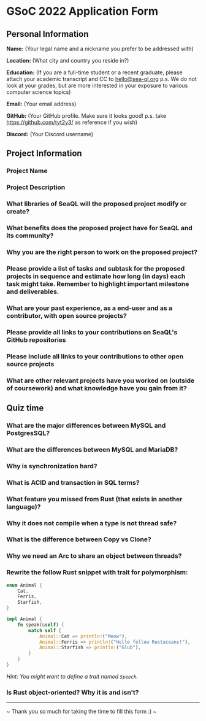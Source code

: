 # GSoC 2022 Application Form

## Personal Information

**Name:** (Your legal name and a nickname you prefer to be addressed with)

**Location:** (What city and country you reside in?)

**Education:** (If you are a full-time student or a recent graduate, please attach your academic transcript and CC to hello@sea-ql.org p.s. We do not look at your grades, but are more interested in your exposure to various computer science topics)

**Email:** (Your email address)

**GitHub:** (Your GitHub profile. Make sure it looks good! p.s. take https://github.com/tyt2y3/ as reference if you wish)

**Discord:** (Your Discord username)

## Project Information

### Project Name

### Project Description

### What libraries of SeaQL will the proposed project modify or create?

### What benefits does the proposed project have for SeaQL and its community?

### Why you are the right person to work on the proposed project?

### Please provide a list of tasks and subtask for the proposed projects in sequence and estimate how long (in days) each task might take. Remember to highlight important milestone and deliverables.

### What are your past experience, as a end-user and as a contributor, with open source projects?

### Please provide all links to your contributions on SeaQL's GitHub repositories

### Please include all links to your contributions to other open source projects

### What are other relevant projects have you worked on (outside of coursework) and what knowledge have you gain from it?

## Quiz time

### What are the major differences between MySQL and PostgresSQL?

### What are the differences between MySQL and MariaDB?

### Why is synchronization hard?

### What is ACID and transaction in SQL terms?

### What feature you missed from Rust (that exists in another language)?

### Why it does not compile when a type is not thread safe?

### What is the difference between Copy vs Clone?

### Why we need an Arc to share an object between threads?

### Rewrite the follow Rust snippet with trait for polymorphism:

```rust
enum Animal {
    Cat,
    Ferris,
    Starfish,
}

impl Animal {
    fn speak(&self) {
        match self {
            Animal::Cat => println!("Meow"),
            Animal::Ferris => println!("Hello fellow Rustaceans!"),
            Animal::Starfish => println!("Glub"),
        }
    }
}
```

_Hint: You might want to define a trait named `Speech`._

### Is Rust object-oriented? Why it is and isn't?

-----

~ Thank you so much for taking the time to fill this form :) ~

